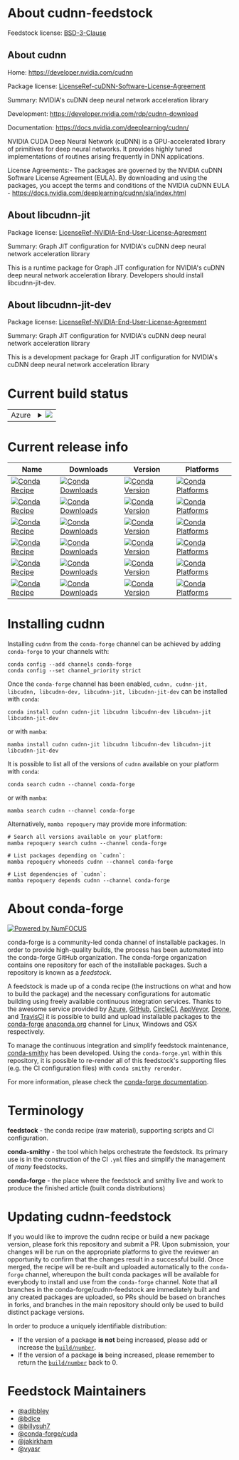 About cudnn-feedstock
=====================

Feedstock license: [BSD-3-Clause](https://github.com/conda-forge/cudnn-feedstock/blob/main/LICENSE.txt)


About cudnn
-----------

Home: https://developer.nvidia.com/cudnn

Package license: [LicenseRef-cuDNN-Software-License-Agreement](https://docs.nvidia.com/deeplearning/cudnn/sla/index.html)

Summary: NVIDIA's cuDNN deep neural network acceleration library

Development: https://developer.nvidia.com/rdp/cudnn-download

Documentation: https://docs.nvidia.com/deeplearning/cudnn/

NVIDIA CUDA Deep Neural Network (cuDNN) is a GPU-accelerated library of
primitives for deep neural networks. It provides highly tuned
implementations of routines arising frequently in DNN applications.

License Agreements:- The packages are governed by the NVIDIA cuDNN
Software License Agreement (EULA). By downloading and using the packages,
you accept the terms and conditions of the NVIDIA cuDNN EULA -
https://docs.nvidia.com/deeplearning/cudnn/sla/index.html


About libcudnn-jit
------------------



Package license: [LicenseRef-NVIDIA-End-User-License-Agreement](https://docs.nvidia.com/deeplearning/cudnn/sla/index.html)

Summary: Graph JIT configuration for NVIDIA's cuDNN deep neural network acceleration library

This is a runtime package for Graph JIT configuration for NVIDIA's cuDNN deep neural network acceleration library.
Developers should install libcudnn-jit-dev.


About libcudnn-jit-dev
----------------------



Package license: [LicenseRef-NVIDIA-End-User-License-Agreement](https://docs.nvidia.com/deeplearning/cudnn/sla/index.html)

Summary: Graph JIT configuration for NVIDIA's cuDNN deep neural network acceleration library

This is a development package for Graph JIT configuration for NVIDIA's cuDNN deep neural network acceleration library


Current build status
====================


<table>
    
  <tr>
    <td>Azure</td>
    <td>
      <details>
        <summary>
          <a href="https://dev.azure.com/conda-forge/feedstock-builds/_build/latest?definitionId=11465&branchName=main">
            <img src="https://dev.azure.com/conda-forge/feedstock-builds/_apis/build/status/cudnn-feedstock?branchName=main">
          </a>
        </summary>
        <table>
          <thead><tr><th>Variant</th><th>Status</th></tr></thead>
          <tbody><tr>
              <td>linux_64_c_stdlib_version2.28cuda_compiler_version13.0</td>
              <td>
                <a href="https://dev.azure.com/conda-forge/feedstock-builds/_build/latest?definitionId=11465&branchName=main">
                  <img src="https://dev.azure.com/conda-forge/feedstock-builds/_apis/build/status/cudnn-feedstock?branchName=main&jobName=linux&configuration=linux%20linux_64_c_stdlib_version2.28cuda_compiler_version13.0" alt="variant">
                </a>
              </td>
            </tr><tr>
              <td>linux_aarch64_c_stdlib_version2.28cuda_compiler_version13.0</td>
              <td>
                <a href="https://dev.azure.com/conda-forge/feedstock-builds/_build/latest?definitionId=11465&branchName=main">
                  <img src="https://dev.azure.com/conda-forge/feedstock-builds/_apis/build/status/cudnn-feedstock?branchName=main&jobName=linux&configuration=linux%20linux_aarch64_c_stdlib_version2.28cuda_compiler_version13.0" alt="variant">
                </a>
              </td>
            </tr><tr>
              <td>win_64_cuda_compiler_version13.0</td>
              <td>
                <a href="https://dev.azure.com/conda-forge/feedstock-builds/_build/latest?definitionId=11465&branchName=main">
                  <img src="https://dev.azure.com/conda-forge/feedstock-builds/_apis/build/status/cudnn-feedstock?branchName=main&jobName=win&configuration=win%20win_64_cuda_compiler_version13.0" alt="variant">
                </a>
              </td>
            </tr>
          </tbody>
        </table>
      </details>
    </td>
  </tr>
</table>

Current release info
====================

| Name | Downloads | Version | Platforms |
| --- | --- | --- | --- |
| [![Conda Recipe](https://img.shields.io/badge/recipe-cudnn-green.svg)](https://anaconda.org/conda-forge/cudnn) | [![Conda Downloads](https://img.shields.io/conda/dn/conda-forge/cudnn.svg)](https://anaconda.org/conda-forge/cudnn) | [![Conda Version](https://img.shields.io/conda/vn/conda-forge/cudnn.svg)](https://anaconda.org/conda-forge/cudnn) | [![Conda Platforms](https://img.shields.io/conda/pn/conda-forge/cudnn.svg)](https://anaconda.org/conda-forge/cudnn) |
| [![Conda Recipe](https://img.shields.io/badge/recipe-cudnn--jit-green.svg)](https://anaconda.org/conda-forge/cudnn-jit) | [![Conda Downloads](https://img.shields.io/conda/dn/conda-forge/cudnn-jit.svg)](https://anaconda.org/conda-forge/cudnn-jit) | [![Conda Version](https://img.shields.io/conda/vn/conda-forge/cudnn-jit.svg)](https://anaconda.org/conda-forge/cudnn-jit) | [![Conda Platforms](https://img.shields.io/conda/pn/conda-forge/cudnn-jit.svg)](https://anaconda.org/conda-forge/cudnn-jit) |
| [![Conda Recipe](https://img.shields.io/badge/recipe-libcudnn-green.svg)](https://anaconda.org/conda-forge/libcudnn) | [![Conda Downloads](https://img.shields.io/conda/dn/conda-forge/libcudnn.svg)](https://anaconda.org/conda-forge/libcudnn) | [![Conda Version](https://img.shields.io/conda/vn/conda-forge/libcudnn.svg)](https://anaconda.org/conda-forge/libcudnn) | [![Conda Platforms](https://img.shields.io/conda/pn/conda-forge/libcudnn.svg)](https://anaconda.org/conda-forge/libcudnn) |
| [![Conda Recipe](https://img.shields.io/badge/recipe-libcudnn--dev-green.svg)](https://anaconda.org/conda-forge/libcudnn-dev) | [![Conda Downloads](https://img.shields.io/conda/dn/conda-forge/libcudnn-dev.svg)](https://anaconda.org/conda-forge/libcudnn-dev) | [![Conda Version](https://img.shields.io/conda/vn/conda-forge/libcudnn-dev.svg)](https://anaconda.org/conda-forge/libcudnn-dev) | [![Conda Platforms](https://img.shields.io/conda/pn/conda-forge/libcudnn-dev.svg)](https://anaconda.org/conda-forge/libcudnn-dev) |
| [![Conda Recipe](https://img.shields.io/badge/recipe-libcudnn--jit-green.svg)](https://anaconda.org/conda-forge/libcudnn-jit) | [![Conda Downloads](https://img.shields.io/conda/dn/conda-forge/libcudnn-jit.svg)](https://anaconda.org/conda-forge/libcudnn-jit) | [![Conda Version](https://img.shields.io/conda/vn/conda-forge/libcudnn-jit.svg)](https://anaconda.org/conda-forge/libcudnn-jit) | [![Conda Platforms](https://img.shields.io/conda/pn/conda-forge/libcudnn-jit.svg)](https://anaconda.org/conda-forge/libcudnn-jit) |
| [![Conda Recipe](https://img.shields.io/badge/recipe-libcudnn--jit--dev-green.svg)](https://anaconda.org/conda-forge/libcudnn-jit-dev) | [![Conda Downloads](https://img.shields.io/conda/dn/conda-forge/libcudnn-jit-dev.svg)](https://anaconda.org/conda-forge/libcudnn-jit-dev) | [![Conda Version](https://img.shields.io/conda/vn/conda-forge/libcudnn-jit-dev.svg)](https://anaconda.org/conda-forge/libcudnn-jit-dev) | [![Conda Platforms](https://img.shields.io/conda/pn/conda-forge/libcudnn-jit-dev.svg)](https://anaconda.org/conda-forge/libcudnn-jit-dev) |

Installing cudnn
================

Installing `cudnn` from the `conda-forge` channel can be achieved by adding `conda-forge` to your channels with:

```
conda config --add channels conda-forge
conda config --set channel_priority strict
```

Once the `conda-forge` channel has been enabled, `cudnn, cudnn-jit, libcudnn, libcudnn-dev, libcudnn-jit, libcudnn-jit-dev` can be installed with `conda`:

```
conda install cudnn cudnn-jit libcudnn libcudnn-dev libcudnn-jit libcudnn-jit-dev
```

or with `mamba`:

```
mamba install cudnn cudnn-jit libcudnn libcudnn-dev libcudnn-jit libcudnn-jit-dev
```

It is possible to list all of the versions of `cudnn` available on your platform with `conda`:

```
conda search cudnn --channel conda-forge
```

or with `mamba`:

```
mamba search cudnn --channel conda-forge
```

Alternatively, `mamba repoquery` may provide more information:

```
# Search all versions available on your platform:
mamba repoquery search cudnn --channel conda-forge

# List packages depending on `cudnn`:
mamba repoquery whoneeds cudnn --channel conda-forge

# List dependencies of `cudnn`:
mamba repoquery depends cudnn --channel conda-forge
```


About conda-forge
=================

[![Powered by
NumFOCUS](https://img.shields.io/badge/powered%20by-NumFOCUS-orange.svg?style=flat&colorA=E1523D&colorB=007D8A)](https://numfocus.org)

conda-forge is a community-led conda channel of installable packages.
In order to provide high-quality builds, the process has been automated into the
conda-forge GitHub organization. The conda-forge organization contains one repository
for each of the installable packages. Such a repository is known as a *feedstock*.

A feedstock is made up of a conda recipe (the instructions on what and how to build
the package) and the necessary configurations for automatic building using freely
available continuous integration services. Thanks to the awesome service provided by
[Azure](https://azure.microsoft.com/en-us/services/devops/), [GitHub](https://github.com/),
[CircleCI](https://circleci.com/), [AppVeyor](https://www.appveyor.com/),
[Drone](https://cloud.drone.io/welcome), and [TravisCI](https://travis-ci.com/)
it is possible to build and upload installable packages to the
[conda-forge](https://anaconda.org/conda-forge) [anaconda.org](https://anaconda.org/)
channel for Linux, Windows and OSX respectively.

To manage the continuous integration and simplify feedstock maintenance,
[conda-smithy](https://github.com/conda-forge/conda-smithy) has been developed.
Using the ``conda-forge.yml`` within this repository, it is possible to re-render all of
this feedstock's supporting files (e.g. the CI configuration files) with ``conda smithy rerender``.

For more information, please check the [conda-forge documentation](https://conda-forge.org/docs/).

Terminology
===========

**feedstock** - the conda recipe (raw material), supporting scripts and CI configuration.

**conda-smithy** - the tool which helps orchestrate the feedstock.
                   Its primary use is in the construction of the CI ``.yml`` files
                   and simplify the management of *many* feedstocks.

**conda-forge** - the place where the feedstock and smithy live and work to
                  produce the finished article (built conda distributions)


Updating cudnn-feedstock
========================

If you would like to improve the cudnn recipe or build a new
package version, please fork this repository and submit a PR. Upon submission,
your changes will be run on the appropriate platforms to give the reviewer an
opportunity to confirm that the changes result in a successful build. Once
merged, the recipe will be re-built and uploaded automatically to the
`conda-forge` channel, whereupon the built conda packages will be available for
everybody to install and use from the `conda-forge` channel.
Note that all branches in the conda-forge/cudnn-feedstock are
immediately built and any created packages are uploaded, so PRs should be based
on branches in forks, and branches in the main repository should only be used to
build distinct package versions.

In order to produce a uniquely identifiable distribution:
 * If the version of a package **is not** being increased, please add or increase
   the [``build/number``](https://docs.conda.io/projects/conda-build/en/latest/resources/define-metadata.html#build-number-and-string).
 * If the version of a package **is** being increased, please remember to return
   the [``build/number``](https://docs.conda.io/projects/conda-build/en/latest/resources/define-metadata.html#build-number-and-string)
   back to 0.

Feedstock Maintainers
=====================

* [@adibbley](https://github.com/adibbley/)
* [@bdice](https://github.com/bdice/)
* [@billysuh7](https://github.com/billysuh7/)
* [@conda-forge/cuda](https://github.com/orgs/conda-forge/teams/cuda/)
* [@jakirkham](https://github.com/jakirkham/)
* [@vyasr](https://github.com/vyasr/)


